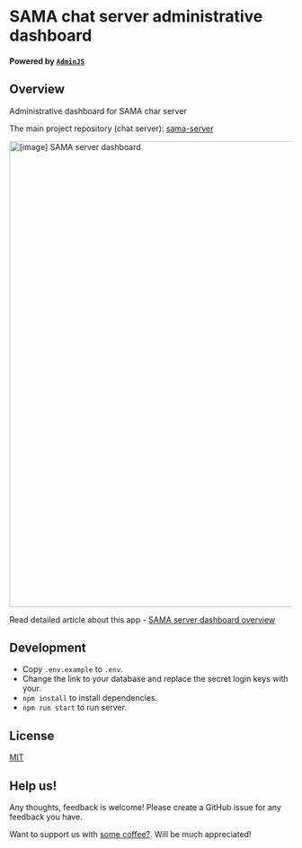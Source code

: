 # SAMA chat server administrative dashboard 

#### Powered by [`AdminJS`](https://github.com/SoftwareBrothers/adminjs)

## Overview 

Administrative dashboard for SAMA char server

The main project repository (chat server): [sama-server](https://github.com/SAMA-Communications/sama-server/)

<img width="830" alt="[image] SAMA server dashboard" src="https://miro.medium.com/v2/resize:fit:1100/format:webp/1*hpBys1AAeatkXrss9-vtTw.jpeg">


Read detailed article about this app - [SAMA server dashboard overview](https://medium.com/sama-communications/sama-server-dashboard-9eae8c0d6c20)

## Development

- Copy `.env.example` to `.env`.
- Change the link to your database and replace the secret login keys with your.
- `npm install` to install dependencies.
- `npm run start` to run server.

## License

[MIT](LICENSE)

## Help us!

Any thoughts, feedback is welcome! Please create a GitHub issue for any feedback you have.

Want to support us with [some coffee?](https://www.buymeacoffee.com/khomenkoigor). Will be much appreciated!
